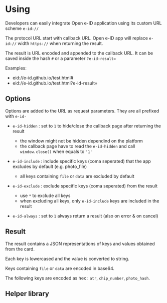 # Using

Developers can easily integrate Open e-ID application using its custom URL scheme `e-id://`

The protocol URL start with callback URL. Open e-ID app will replace `e-id://` width `https://` when returning the result.

The result is URL encoded and appended to the callback URL. It can be saved inside the hash `#` or a parameter `?e-id-result=`

Examples:

* eid://e-id.github.io/test.html#
* eid://e-id.github.io/test.html?e-id-result=

## Options

Options are added to the URL as request parameters. They are all prefixed with `e-id-`

* `e-id-hidden` : set to `1` to hide/close the callback page after returning the result
  - the window might not be hidden dependind on the platform
  - the callback page have to read the `e-id-hidden` and call `window.close()` when equals to `'1'`

* `e-id-include` : include specific keys (coma seperated) that the app excludes by default (e.g. photo_file)
  - all keys containing `file` or `data` are excluded by default

* `e-id-exclude` : exclude specific keys (coma seperated) from the result
  - use `*` to exclude all keys
  - when excluding all keys, only `e-id-include` keys are included in the result

* `e-id-always` : set to `1` always return a result (also on error & on cancel)

## Result

The result contains a JSON representations of keys and values obtained from the card.

Each key is lowercased and the value is converted to string.

Keys containing `file` or `data` are encoded in base64.

The following keys are encoded as hex : `atr`, `chip_number`, `photo_hash`.

## Helper library
